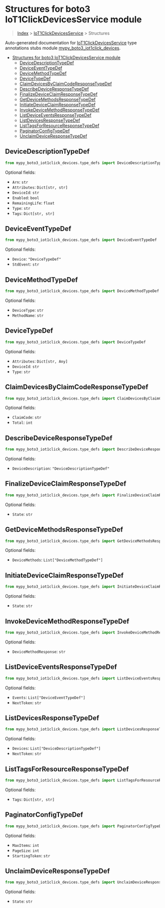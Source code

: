 # Structures for boto3 IoT1ClickDevicesService module

> [Index](../index.md) > [IoT1ClickDevicesService](./index.md) > Structures

Auto-generated documentation for [IoT1ClickDevicesService](https://boto3.amazonaws.com/v1/documentation/api/latest/reference/services/iot1click-devices.html#IoT1ClickDevicesService)
type annotations stubs module [mypy_boto3_iot1click_devices](https://pypi.org/project/mypy-boto3-iot1click-devices/).

- [Structures for boto3 IoT1ClickDevicesService module](#structures-for-boto3-iot1clickdevicesservice-module)
  - [DeviceDescriptionTypeDef](#devicedescriptiontypedef)
  - [DeviceEventTypeDef](#deviceeventtypedef)
  - [DeviceMethodTypeDef](#devicemethodtypedef)
  - [DeviceTypeDef](#devicetypedef)
  - [ClaimDevicesByClaimCodeResponseTypeDef](#claimdevicesbyclaimcoderesponsetypedef)
  - [DescribeDeviceResponseTypeDef](#describedeviceresponsetypedef)
  - [FinalizeDeviceClaimResponseTypeDef](#finalizedeviceclaimresponsetypedef)
  - [GetDeviceMethodsResponseTypeDef](#getdevicemethodsresponsetypedef)
  - [InitiateDeviceClaimResponseTypeDef](#initiatedeviceclaimresponsetypedef)
  - [InvokeDeviceMethodResponseTypeDef](#invokedevicemethodresponsetypedef)
  - [ListDeviceEventsResponseTypeDef](#listdeviceeventsresponsetypedef)
  - [ListDevicesResponseTypeDef](#listdevicesresponsetypedef)
  - [ListTagsForResourceResponseTypeDef](#listtagsforresourceresponsetypedef)
  - [PaginatorConfigTypeDef](#paginatorconfigtypedef)
  - [UnclaimDeviceResponseTypeDef](#unclaimdeviceresponsetypedef)

## DeviceDescriptionTypeDef

```python
from mypy_boto3_iot1click_devices.type_defs import DeviceDescriptionTypeDef
```




Optional fields:
- `Arn`: `str`
- `Attributes`: `Dict[str, str]`
- `DeviceId`: `str`
- `Enabled`: `bool`
- `RemainingLife`: `float`
- `Type`: `str`
- `Tags`: `Dict[str, str]`


## DeviceEventTypeDef

```python
from mypy_boto3_iot1click_devices.type_defs import DeviceEventTypeDef
```




Optional fields:
- `Device`: `"DeviceTypeDef"`
- `StdEvent`: `str`


## DeviceMethodTypeDef

```python
from mypy_boto3_iot1click_devices.type_defs import DeviceMethodTypeDef
```




Optional fields:
- `DeviceType`: `str`
- `MethodName`: `str`


## DeviceTypeDef

```python
from mypy_boto3_iot1click_devices.type_defs import DeviceTypeDef
```




Optional fields:
- `Attributes`: `Dict[str, Any]`
- `DeviceId`: `str`
- `Type`: `str`


## ClaimDevicesByClaimCodeResponseTypeDef

```python
from mypy_boto3_iot1click_devices.type_defs import ClaimDevicesByClaimCodeResponseTypeDef
```




Optional fields:
- `ClaimCode`: `str`
- `Total`: `int`


## DescribeDeviceResponseTypeDef

```python
from mypy_boto3_iot1click_devices.type_defs import DescribeDeviceResponseTypeDef
```




Optional fields:
- `DeviceDescription`: `"DeviceDescriptionTypeDef"`


## FinalizeDeviceClaimResponseTypeDef

```python
from mypy_boto3_iot1click_devices.type_defs import FinalizeDeviceClaimResponseTypeDef
```




Optional fields:
- `State`: `str`


## GetDeviceMethodsResponseTypeDef

```python
from mypy_boto3_iot1click_devices.type_defs import GetDeviceMethodsResponseTypeDef
```




Optional fields:
- `DeviceMethods`: `List["DeviceMethodTypeDef"]`


## InitiateDeviceClaimResponseTypeDef

```python
from mypy_boto3_iot1click_devices.type_defs import InitiateDeviceClaimResponseTypeDef
```




Optional fields:
- `State`: `str`


## InvokeDeviceMethodResponseTypeDef

```python
from mypy_boto3_iot1click_devices.type_defs import InvokeDeviceMethodResponseTypeDef
```




Optional fields:
- `DeviceMethodResponse`: `str`


## ListDeviceEventsResponseTypeDef

```python
from mypy_boto3_iot1click_devices.type_defs import ListDeviceEventsResponseTypeDef
```




Optional fields:
- `Events`: `List["DeviceEventTypeDef"]`
- `NextToken`: `str`


## ListDevicesResponseTypeDef

```python
from mypy_boto3_iot1click_devices.type_defs import ListDevicesResponseTypeDef
```




Optional fields:
- `Devices`: `List["DeviceDescriptionTypeDef"]`
- `NextToken`: `str`


## ListTagsForResourceResponseTypeDef

```python
from mypy_boto3_iot1click_devices.type_defs import ListTagsForResourceResponseTypeDef
```




Optional fields:
- `Tags`: `Dict[str, str]`


## PaginatorConfigTypeDef

```python
from mypy_boto3_iot1click_devices.type_defs import PaginatorConfigTypeDef
```




Optional fields:
- `MaxItems`: `int`
- `PageSize`: `int`
- `StartingToken`: `str`


## UnclaimDeviceResponseTypeDef

```python
from mypy_boto3_iot1click_devices.type_defs import UnclaimDeviceResponseTypeDef
```




Optional fields:
- `State`: `str`


